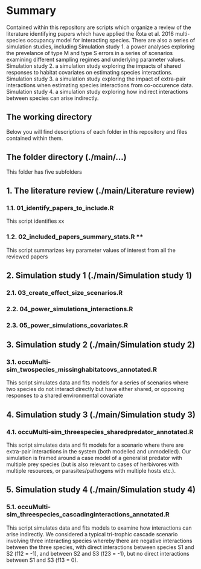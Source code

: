 
# Summary
Contained within this repository are scripts which organize a review of the literature identifying papers which have applied the Rota et al. 2016 multi-species occupancy model for interacting species. There are also a series of simulation studies, including
Simulation study 1. a power analyses exploring the prevelance of type M and type S errors in a series of scenarios examining different sampling regimes and underlying parameter values. Simulation study 2. a simulation study exploring the impacts of shared responses to habitat covariates on estimating species interactions. Simulation study 3. a simulation study exploring the impact of extra-pair interactions when estimating species interactions from co-occurence data. Simulation study 4. a simulation study exploring how indirect interactions between species can arise indirectly. 

## The working directory

Below you will find descriptions of each folder in this repository and files contained within them.

## The folder directory (./main/...)

This folder has five subfolders

## 1. The literature review (./main/Literature review)

### 1.1. 01_identify_papers_to_include.R 

This script identifies xx

### 1.2. 02_included_papers_summary_stats.R **

This script summarizes key parameter values of interest from all the reviewed papers

## 2. Simulation study 1 (./main/Simulation study 1)

### 2.1. 03_create_effect_size_scenarios.R 

### 2.2. 04_power_simulations_interactions.R 

### 2.3. 05_power_simulations_covariates.R 

## 3. Simulation study 2 (./main/Simulation study 2)

### 3.1. occuMulti-sim_twospecies_missinghabitatcovs_annotated.R

This script simulates data and fits models for a series of scenarios where two species do not interact directly but have either shared, or opposing responses to a shared environmental covariate

## 4. Simulation study 3 (./main/Simulation study 3)

### 4.1. occuMulti-sim_threespecies_sharedpredator_annotated.R

This script simulates data and fit models for a scenario where there are extra-pair interactions in the system (both modelled and unmodelled). Our simulation is framed around a case model of a generalist 
predator with multiple prey species (but is also relevant to cases of herbivores with multiple resources, or parasites/pathogens with multiple hosts etc.).

## 5. Simulation study 4 (./main/Simulation study 4)

### 5.1. occuMulti-sim_threespecies_cascadinginteractions_annotated.R

This script simulates data and fits models to examine how interactions can arise indirectly. We considered a typical tri-trophic cascade scenario involving three interacting species whereby there are negative
interactions between the three species, with direct interactions between species S1 and S2 (f12 = -1), and between S2 and S3 (f23 = -1), but no direct interactions between S1 and S3 (f13 = 0).

